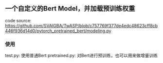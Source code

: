 ## 一个自定义的Bert Model，并加载预训练权重

code source: https://github.com/SVAIGBA/TwASP/blob/c757769f377de4edc48623cff8cb446f936d14d0/pytorch_pretrained_bert/modeling.py

### 使用
test.py: 使用普通Bert
pretrained.py: 对Bert进行预训练，也可以用来做增量训练
